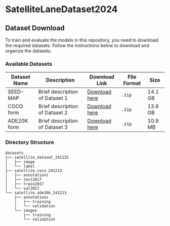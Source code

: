 # SatelliteLaneDataset2024

## Dataset Download

To train and evaluate the models in this repository, you need to download the required datasets. Follow the instructions below to download and organize the datasets.

### Available Datasets

| Dataset Name       | Description                                   | Download Link                                                                 | File Format | Size    |
|--------------------|-----------------------------------------------|-------------------------------------------------------------------------------|-------------|---------|
| SEED-MAP          | Brief description of Dataset 1               | [Download here]([https://1drv.ms/u/s!ApIuZ8oQlFPzkd0Gp6jZu6r0T_2_Pg?e=OPz8rq](https://1drv.ms/u/s!ApIuZ8oQlFPzkd0IVO8x4OeIsFGSKQ?e=VP0KdX))                                | `.zip`      | 14.1 GB   |
| COCO form          | Brief description of Dataset 2               | [Download here]([https://example.com/dataset2](https://1drv.ms/u/s!ApIuZ8oQlFPzkd0HS_xT2T0GtYQJ0w?e=miEozW))                                | `.zip`   | 13.6 GB   |
| ADE20K form          | Brief description of Dataset 3               | [Download here]([https://example.com/dataset3](https://1drv.ms/u/s!ApIuZ8oQlFPzkd0Gp6jZu6r0T_2_Pg?e=OPz8rq))                                | `.zip`      | 10.9 MB   |

### Directory Structure

```plaintext
datasets
├── satellite_dataset_241125
│   ├── image
│   └── label
├── satellite_coco_241213
│   ├── annotations
│   ├── test2017
│   ├── train2017
│   └── val2017
└── satellite_ade20k_241213
    ├── annotations
    │   ├── training
    │   └── validation
    └── images
        ├── training
        └── validation


